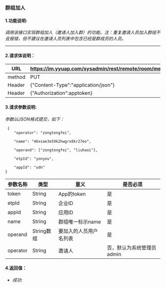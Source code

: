 ### 群组加人

#### 1.功能说明:
*调用该接口实现群组加人（邀请人加入群）的功能。注：重复邀请人员加入群组不会报错，但不建议在邀请人员列表中包含已经是群成员的人员。*
***

#### 2.请求体说明：


|URL|https://im.yyuap.com/sysadmin/rest/remote/room/member/add|
|----|----|
|method|PUT|
|Header|{"Content-Type":"application/json"}|
|Header|{"Authorization":apptoken}|

#### 3.请求参数说明:

*参数以JSON格式提交，如下：*

	 {
 		"operator": "zongtengfei",

 		"name": "46xsae3e59k2hwgrx8kr27eo",

 		"operand": ["zongtengfei", "liuhaoi"],

 		"etpId": "yonyou",

 		"appId": "udn"
 	}

|参数名称|类型|意义|是否必须|
|----|----|----|----|
|token|String|App的token|是|
|etpId|String|企业ID|是|
|appId|String|应用ID|是|
|name|String|群组唯一标示name|是|
|operand|String数组|要加入的人员用户名列表|是|
|operator|String|邀请人|否，默认为系统管理员admin|


#### 4.返回值：

- *成功:*

	